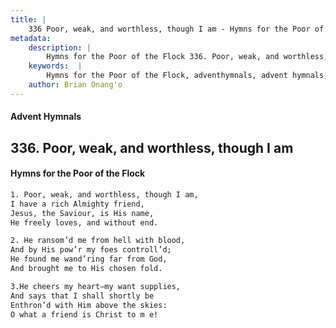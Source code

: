 ```yaml
---
title: |
    336 Poor, weak, and worthless, though I am - Hymns for the Poor of the Flock
metadata:
    description: |
        Hymns for the Poor of the Flock 336. Poor, weak, and worthless, though I am. Poor, weak, and worthless, though I am, I have a rich Almighty friend, Jesus, the Saviour, is His name, He freely loves, and without end. 
    keywords:  |
        Hymns for the Poor of the Flock, adventhymnals, advent hymnals, Poor, weak, and worthless, though I am, Poor, weak, and worthless, though I am,, 
    author: Brian Onang'o
---
```


#### Advent Hymnals
## 336. Poor, weak, and worthless, though I am
####  Hymns for the Poor of the Flock

```txt
1. Poor, weak, and worthless, though I am,
I have a rich Almighty friend,
Jesus, the Saviour, is His name,
He freely loves, and without end.

2. He ransom’d me from hell with blood,
And by His pow’r my foes controll’d; 
He found me wand’ring far from God,
And brought me to His chosen fold.

3.He cheers my heart—my want supplies, 
And says that I shall shortly be 
Enthron’d with Him above the skies:
O what a friend is Christ to m e!
```